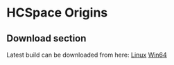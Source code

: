 # HCSpace Origins
## Download section
Latest build can be downloaded from here:
[Linux](https://mega.nz/file/Y7YyCBSZ#PqwIYPpiJFwSVQK7P8eLJY4lr_A77xwLybgMBcbCqiw)
[Win64](https://mega.nz/file/5jZWhZxK#YhIOGQ42Bzrbg9_tmIhS2v4tV4Kmo--GZ-Kjkxvs9jI)
